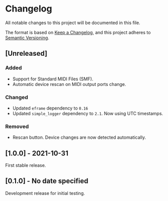 # Changelog

All notable changes to this project will be documented in this file.

The format is based on [Keep a Changelog](https://keepachangelog.com/en/1.0.0/),
and this project adheres to [Semantic Versioning](https://semver.org/spec/v2.0.0.html).

## [Unreleased]

### Added

- Support for Standard MIDI Files (SMF).
- Automatic device rescan on MIDI output ports change.

### Changed

- Updated `eframe` dependency to `0.16`
- Updated `simple_logger` dependency to `2.1`. Now using UTC timestamps.

### Removed

- Rescan button. Device changes are now detected automatically.

## [1.0.0] - 2021-10-31

First stable release.

## [0.1.0] - No date specified

Development release for initial testing.
